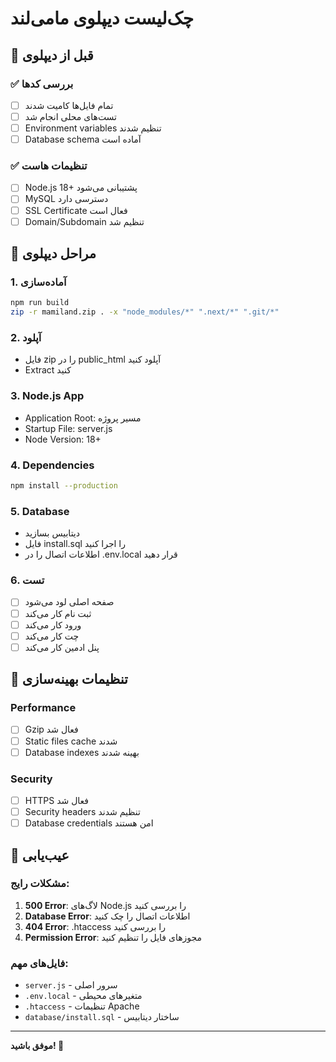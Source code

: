 # چک‌لیست دیپلوی مامی‌لند

## 🎯 قبل از دیپلوی

### ✅ بررسی کدها
- [ ] تمام فایل‌ها کامیت شدند
- [ ] تست‌های محلی انجام شد
- [ ] Environment variables تنظیم شدند
- [ ] Database schema آماده است

### ✅ تنظیمات هاست
- [ ] Node.js 18+ پشتیبانی می‌شود
- [ ] MySQL دسترسی دارد
- [ ] SSL Certificate فعال است
- [ ] Domain/Subdomain تنظیم شد

## 🚀 مراحل دیپلوی

### 1. آماده‌سازی
```bash
npm run build
zip -r mamiland.zip . -x "node_modules/*" ".next/*" ".git/*"
```

### 2. آپلود
- فایل zip را در public_html آپلود کنید
- Extract کنید

### 3. Node.js App
- Application Root: مسیر پروژه
- Startup File: server.js
- Node Version: 18+

### 4. Dependencies
```bash
npm install --production
```

### 5. Database
- دیتابیس بسازید
- فایل install.sql را اجرا کنید
- اطلاعات اتصال را در .env.local قرار دهید

### 6. تست
- [ ] صفحه اصلی لود می‌شود
- [ ] ثبت نام کار می‌کند
- [ ] ورود کار می‌کند
- [ ] چت کار می‌کند
- [ ] پنل ادمین کار می‌کند

## 🔧 تنظیمات بهینه‌سازی

### Performance
- [ ] Gzip فعال شد
- [ ] Static files cache شدند
- [ ] Database indexes بهینه شدند

### Security
- [ ] HTTPS فعال شد
- [ ] Security headers تنظیم شدند
- [ ] Database credentials امن هستند

## 🐛 عیب‌یابی

### مشکلات رایج:
1. **500 Error**: لاگ‌های Node.js را بررسی کنید
2. **Database Error**: اطلاعات اتصال را چک کنید
3. **404 Error**: .htaccess را بررسی کنید
4. **Permission Error**: مجوزهای فایل را تنظیم کنید

### فایل‌های مهم:
- `server.js` - سرور اصلی
- `.env.local` - متغیرهای محیطی
- `.htaccess` - تنظیمات Apache
- `database/install.sql` - ساختار دیتابیس

---
**موفق باشید! 🎉**